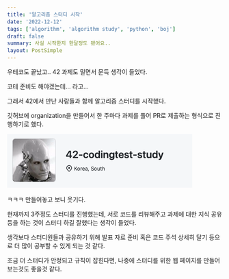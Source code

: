 ```yaml
---
title: '알고리즘 스터디 시작'
date: '2022-12-12'
tags: ['algorithm', 'algorithm study', 'python', 'boj']
draft: false
summary: 사실 시작한지 한달정도 됐어요..
layout: PostSimple
---
```


우테코도 끝났고.. 42 과제도 밀면서 문득 생각이 들었다.

코테 준비도 해야겠는데... 라고...

그래서 42에서 만난 사람들과 함께 알고리즘 스터디를 시작했다.

깃허브에 organization을 만들어서 한 주마다 과제를 풀어 PR로 제출하는 형식으로 진행하기로 했다.

![Alt text](https://github.com/chanwoong1/chanwoong1.github.io/blob/main/public/static/images/blog_posts/algorithm_study/start_img_00.png?raw=true)

ㅋㅋㅋ 만들어놓고 보니 웃기다.

현재까지 3주정도 스터디를 진행했는데, 서로 코드를 리뷰해주고 과제에 대한 지식 공유등을 하는 것이 스터디 하길 잘했다는 생각이 들었다.

생각보다 스터디원들과 공유하기 위해 발표 자료 준비 혹은 코드 주석 상세히 달기 등으로 더 많이 공부할 수 있게 되는 것 같다.

조금 더 스터디가 안정되고 규칙이 잡힌다면, 나중에 스터디를 위한 웹 페이지를 만들어보는것도 좋을것 같다.
